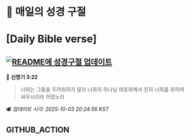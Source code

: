 # 🙏 매일의 성경 구절
# [Daily Bible verse]
## [![README에 성경구절 업데이트](https://github.com/DONGSUKA/first_test/actions/workflows/update-readme-bible.yml/badge.svg)](https://github.com/DONGSUKA/first_test/actions/workflows/update-readme-bible.yml)
<!-- START_BIBLE_VERSE -->
📖 **신명기 3:22**
> 너희는 그들을 두려워하지 말라 너희의 하나님 여호와께서 친히 너희를 위하여 싸우시리라 하였노라

🕊️ _업데이트 시각: 2025-10-03 20:24:56 KST_
  <!-- END_BIBLE_VERSE -->
## GITHUB_ACTION
